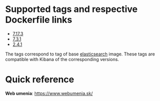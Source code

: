 # Supported tags and respective Dockerfile links
* [7.17.3](https://github.com/SlovakNationalGallery/elasticsearch-webumenia/blob/7.17.3/Dockerfile)
* [7.3.1](https://github.com/SlovakNationalGallery/elasticsearch-webumenia/blob/ca931e38d8b45f4f93042a954863ffd1259bb6d1/Dockerfile)
* [2.4.1](https://github.com/SlovakNationalGallery/elasticsearch-webumenia/blob/c8d56b4476e1d458ed475b0fe69c17bffc95853a/Dockerfile)

The tags correspond to tag of base [elasticsearch](https://hub.docker.com/_/elasticsearch) image. These tags are compatible with Kibana of the corresponding versions.

# Quick reference
**Web umenia**: https://www.webumenia.sk/